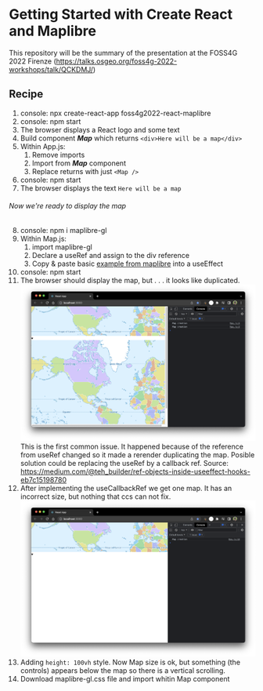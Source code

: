 # Getting Started with Create React and Maplibre

 This repository will be the summary of the presentation at the FOSS4G 2022 Firenze (https://talks.osgeo.org/foss4g-2022-workshops/talk/QCKDMJ/)


## Recipe

1) console: npx create-react-app foss4g2022-react-maplibre
0) console: npm start
0) The browser displays a React logo and some text
0) Build component ***Map*** which returns `<div>Here will be a map</div>`
0) Within App.js:
    1. Remove imports
    1. Import from ***Map*** component
    1. Replace returns with just `<Map />`
0) console: npm start
0) The browser displays the text `Here will be a map`

<H6>Now we're ready to display the map</H6>

8) console: npm i maplibre-gl
0) Within Map.js:
    1. import maplibre-gl
    1. Declare a useRef and assign to the div reference 
    1. Copy & paste basic [example from maplibre](https://maplibre.org/maplibre-gl-js-docs/example/simple-map/) into a useEffect
0) console: npm start
0) The browser should display the map, but . . . it looks like duplicated.
![Map duplicated](/readme_assets/issue%201%20-%20map%20duplicated.png)
This is the first common issue. It happened because of the reference from useRef changed so it made a rerender duplicating the map. Posible solution could be replacing the useRef by a callback ref.
Source: https://medium.com/@teh_builder/ref-objects-inside-useeffect-hooks-eb7c15198780
0) After implementing the useCallbackRef we get one map. It has an incorrect size, but nothing that ccs can not fix.
![Map size incorrect](/readme_assets/issue%202%20-%20map%20size%20incorrect.png)
0) Adding `height: 100vh` style. Now Map size is ok, but something (the controls) appears below the map so there is a vertical scrolling.
0) Download maplibre-gl.css file and import whitin Map component